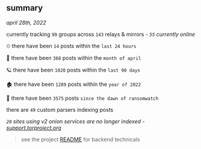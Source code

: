 
## summary
_april 28th, 2022_

currently tracking `99` groups across `143` relays & mirrors - _`55` currently online_

⏲ there have been `14` posts within the `last 24 hours`

🦈 there have been `368` posts within the `month of april`

🪐 there have been `1020` posts within the `last 90 days`

🏚 there have been `1289` posts within the `year of 2022`

🦕 there have been `3575` posts `since the dawn of ransomwatch`

there are `49` custom parsers indexing posts

_`20` sites using v2 onion services are no longer indexed - [support.torproject.org](https://support.torproject.org/onionservices/v2-deprecation/)_

> see the project [README](https://github.com/thetanz/ransomwatch#ransomwatch--) for backend technicals
